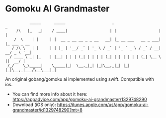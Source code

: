 # Gomoku AI Grandmaster
```
           _____      _____                     _                     _            
     /\   |_   _|    / ____|                   | |                   | |           
    /  \    | |     | |  __ _ __ __ _ _ __   __| |_ __ ___   __ _ ___| |_ ___ _ __ 
   / /\ \   | |     | | |_ | '__/ _` | '_ \ / _` | '_ ` _ \ / _` / __| __/ _ \ '__|
  / ____ \ _| |_    | |__| | | | (_| | | | | (_| | | | | | | (_| \__ \ ||  __/ |   
 /_/    \_\_____|    \_____|_|  \__,_|_| |_|\__,_|_| |_| |_|\__,_|___/\__\___|_|   
```
An original gobang/gomoku ai implemented using swift.
Compatible with ios.
- You can find more info about it here: https://appadvice.com/app/gomoku-ai-grandmaster/1329748290
- Download (iOS only): https://itunes.apple.com/us/app/gomoku-ai-grandmaster/id1329748290?mt=8
